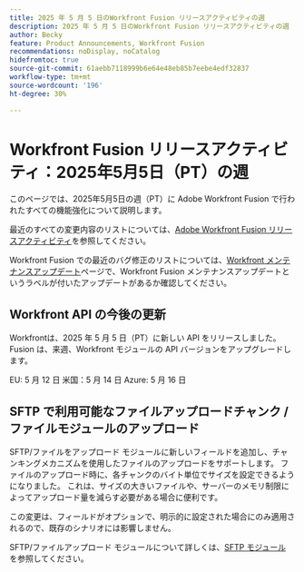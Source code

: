 ```yaml
---
title: 2025 年 5 月 5 日のWorkfront Fusion リリースアクティビティの週
description: 2025 年 5 月 5 日のWorkfront Fusion リリースアクティビティの週
author: Becky
feature: Product Announcements, Workfront Fusion
recommendations: noDisplay, noCatalog
hidefromtoc: true
source-git-commit: 61aebb7118999b6e64e48eb85b7eebe4edf32837
workflow-type: tm+mt
source-wordcount: '196'
ht-degree: 30%

---
```


# Workfront Fusion リリースアクティビティ：2025年5月5日（PT）の週

このページでは、2025年5月5日の週（PT）に Adobe Workfront Fusion で行われたすべての機能強化について説明します。

最近のすべての変更内容のリストについては、[Adobe Workfront Fusion リリースアクティビティ](/help/workfront-fusion/fusion-product-releases/fusion-release-activity.md)を参照してください。

Workfront Fusion での最近のバグ修正のリストについては、[Workfront メンテナンスアップデート](https://experienceleague.adobe.com/ja/docs/workfront-known-issues/releases/current-updates)ページで、Workfront Fusion メンテナンスアップデートというラベルが付いたアップデートがあるか確認してください。

## Workfront API の今後の更新

Workfrontは、2025 年 5 月 5 日（PT）に新しい API をリリースしました。 Fusion は、来週、Workfront モジュールの API バージョンをアップグレードします。

EU: 5 月 12 日
米国：5 月 14 日
Azure: 5 月 16 日

## SFTP で利用可能なファイルアップロードチャンク / ファイルモジュールのアップロード

SFTP/ファイルをアップロード モジュールに新しいフィールドを追加し、チャンキングメカニズムを使用したファイルのアップロードをサポートします。 ファイルのアップロード時に、各チャンクのバイト単位でサイズを設定できるようになりました。 これは、サイズの大きいファイルや、サーバーのメモリ制限によってアップロード量を減らす必要がある場合に便利です。

この変更は、フィールドがオプションで、明示的に設定された場合にのみ適用されるので、既存のシナリオには影響しません。

SFTP/ファイルアップロード モジュールについて詳しくは、[SFTP モジュール ](/help/workfront-fusion/references/apps-and-modules/universal-connectors/sftp.md) を参照してください。

